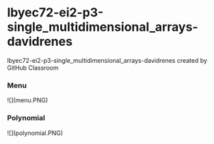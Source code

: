 # lbyec72-ei2-p3-single_multidimensional_arrays-davidrenes
lbyec72-ei2-p3-single_multidimensional_arrays-davidrenes created by GitHub Classroom
<h3>Menu</h3>
![](menu.PNG)
<h3>Polynomial</h3>
![](polynomial.PNG)

